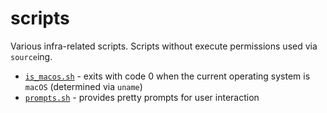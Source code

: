 # scripts

Various infra-related scripts. Scripts without execute permissions used via `source`ing.

- [`is_macos.sh`](./is_macos.sh) - exits with code 0 when the current operating system is `macOS` (determined via `uname`)
- [`prompts.sh`](./prompts.sh) - provides pretty prompts for user interaction
